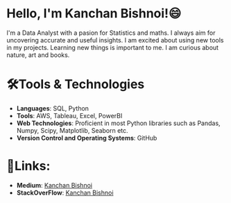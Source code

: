# Hello, I'm Kanchan Bishnoi!😄 
I'm a Data Analyst with a pasion for Statistics and maths. I always aim for uncovering accurate and useful insights. I am excited about using new tools in my projects. Learning new things is important to me. I am curious about nature, art and books.
# 🛠️Tools & Technologies 
* **Languages**: SQL, Python
* **Tools**: AWS, Tableau, Excel, PowerBI
* **Web Technologies**: Proficient in most Python libraries such as Pandas, Numpy, Scipy, Matplotlib, Seaborn etc.
* **Version Control and Operating Systems**: GitHub
# 🔗Links:
* **Medium**: [Kanchan Bishnoi](https://medium.com/@bishnoi.kanchan4141)
* **StackOverFlow**: [Kanchan Bishnoi](https://stackoverflow.com/users/23559808/kanchan)
  
<!--
**bishnoi322/bishnoi322** is a ✨ _special_ ✨ repository because its `README.md` (this file) appears on your GitHub profile.

Here are some ideas to get you started:

- 🔭 I’m currently working on ...
- 🌱 I’m currently learning ...
- 👯 I’m looking to collaborate on ...
- 🤔 I’m looking for help with ...
- 💬 Ask me about ...
- 📫 How to reach me: ...
- 😄 Pronouns: ...
- ⚡ Fun fact: ...
-->
